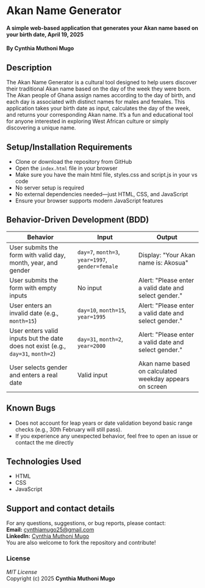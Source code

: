 # Akan Name Generator  

#### A simple web-based application that generates your Akan name based on your birth date, April 19, 2025  
#### By **Cynthia Muthoni Mugo**  

## Description  
The Akan Name Generator is a cultural tool designed to help users discover their traditional Akan name based on the day of the week they were born. The Akan people of Ghana assign names according to the day of birth, and each day is associated with distinct names for males and females. This application takes your birth date as input, calculates the day of the week, and returns your corresponding Akan name. It’s a fun and educational tool for anyone interested in exploring West African culture or simply discovering a unique name.

## Setup/Installation Requirements  
* Clone or download the repository from GitHub  
* Open the `index.html` file in your browser  
* Make sure you have the main html file, styles.css and script.js in your vs code
* No server setup is required  
* No external dependencies needed—just HTML, CSS, and JavaScript  
* Ensure your browser supports modern JavaScript features

## Behavior-Driven Development (BDD)

| Behavior | Input | Output |
|----------|-------|--------|
| User submits the form with valid day, month, year, and gender | `day=7`, `month=3`, `year=1997`, `gender=female` | Display: "Your Akan name is: Akosua" |
| User submits the form with empty inputs | No input | Alert: "Please enter a valid date and select gender." |
| User enters an invalid date (e.g., `month=15`) | `day=10`, `month=15`, `year=1995` | Alert: "Please enter a valid date and select gender." |
| User enters valid inputs but the date does not exist (e.g., `day=31`, `month=2`) | `day=31`, `month=2`, `year=2000` | Alert: "Please enter a valid date and select gender." |
| User selects gender and enters a real date | Valid input | Akan name based on calculated weekday appears on screen |

## Known Bugs  
*  Does not account for leap years or date validation beyond basic range checks (e.g., 30th February will still pass). 
* If you experience any unexpected behavior, feel free to open an issue or contact the me directly

## Technologies Used  
* HTML  
* CSS  
* JavaScript  

## Support and contact details  
For any questions, suggestions, or bug reports, please contact:  
**Email:** cynthiamugo25@gmail.com  
**LinkedIn:** [Cynthia Muthoni Mugo](https://www.linkedin.com/in/cynthiamuthonimugo)  
You are also welcome to fork the repository and contribute!

### License  
*MIT License*  
Copyright (c) 2025 **Cynthia Muthoni Mugo**

